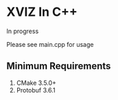 # XVIZ In C++

In progress

Please see main.cpp for usage

## Minimum Requirements
1. CMake 3.5.0+
2. Protobuf 3.6.1